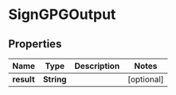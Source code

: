

# SignGPGOutput


## Properties

Name | Type | Description | Notes
------------ | ------------- | ------------- | -------------
**result** | **String** |  |  [optional]



